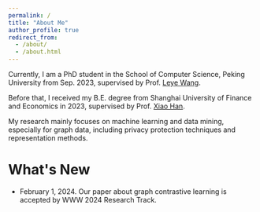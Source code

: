 ```yaml
---
permalink: /
title: "About Me"
author_profile: true
redirect_from: 
  - /about/
  - /about.html
---
```


Currently, I am a PhD student in the School of Computer Science, Peking University from Sep. 2023, supervised by Prof. [Leye Wang](https://wangleye.github.io). 

Before that, I received my B.E. degree from Shanghai University of Finance and Economics in 2023, supervised by Prof. [Xiao Han](http://simecv.sufe.edu.cn/page.aspx?id=54). 

My research mainly focuses on machine learning and data mining, especially for graph data, including privacy protection techniques and representation methods.


What's New
======
* February 1, 2024. Our paper about graph contrastive learning is accepted by WWW 2024 Research Track.

